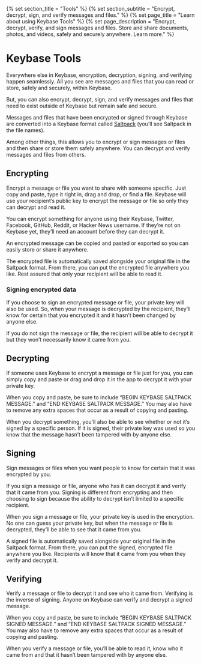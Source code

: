 {% set section_title = "Tools" %}
{% set section_subtitle = "Encrypt, decrypt, sign, and verify messages and files." %}
{% set page_title = "Learn about using Keybase Tools" %}
{% set page_description = "Encrypt, decrypt, verify, and sign messages and files. Store and share documents, photos, and videos, safely and securely anywhere. Learn more." %}

# Keybase Tools
Everywhere else in Keybase, encryption, decryption, signing, and verifying happen seamlessly. All you see are messages and files that you can read or store, safely and securely, within Keybase. 

But, you can also encrypt, decrypt, sign, and verify messages and files that need to exist outside of Keybase but remain safe and secure. 

Messages and files that have been encrypted or signed through Keybase are converted into a Keybase format called [Saltpack](https://saltpack.org/) (you’ll see Saltpack in the file names). 

Among other things, this allows you to encrypt or sign messages or files and then share or store them safely anywhere. You can decrypt and verify messages and files from others.

## Encrypting
Encrypt a message or file you want to share with someone specific. Just copy and paste, type it right in, drag and drop, or find a file. Keybase will use your recipient’s public key to encrypt the message or file so only they can decrypt and read it. 

You can encrypt something for anyone using their Keybase, Twitter, Facebook, GitHub, Reddit, or Hacker News username. If they’re not on Keybase yet, they’ll need an account before they can decrypt it. 

An encrypted message can be copied and pasted or exported so you can easily store or share it anywhere. 

The encrypted file is automatically saved alongside your original file in the Saltpack format. From there, you can put the encrypted file anywhere you like. Rest assured that only your recipient will be able to read it.

### Signing encrypted data
If you choose to sign an encrypted message or file, your private key will also be used. So, when your message is decrypted by the recipient, they’ll know for certain that you encrypted it and it hasn’t been changed by anyone else. 

If you do not sign the message or file, the recipient will be able to decrypt it but they won’t necessarily know it came from you.

## Decrypting
If someone uses Keybase to encrypt a message or file just for you, you can simply copy and paste or drag and drop it in the app to decrypt it with your private key. 

When you copy and paste, be sure to include “BEGIN KEYBASE SALTPACK MESSAGE.” and “END KEYBASE SALTPACK MESSAGE.” You may also have to remove any extra spaces that occur as a result of copying and pasting.

When you decrypt something, you’ll also be able to see whether or not it’s signed by a specific person. If it is signed, their private key was used so you know that the message hasn’t been tampered with by anyone else.

## Signing
Sign messages or files when you want people to know for certain that it was encrypted by you.

If you sign a message or file, anyone who has it can decrypt it and verify that it came from you. Signing is different from encrypting and then choosing to sign because the ability to decrypt isn’t limited to a specific recipient. 

When you sign a message or file, your private key is used in the encryption. No one can guess your private key, but when the message or file is decrypted, they’ll be able to see that it came from you.

A signed file is automatically saved alongside your original file in the Saltpack format. From there, you can put the signed, encrypted file anywhere you like. Recipients will know that it came from you when they verify and decrypt it.

## Verifying
Verify a message or file to decrypt it and see who it came from. Verifying is the inverse of signing. Anyone on Keybase can verify and decrypt a signed message. 

When you copy and paste, be sure to include “BEGIN KEYBASE SALTPACK SIGNED MESSAGE.” and “END KEYBASE SALTPACK SIGNED MESSAGE.” You may also have to remove any extra spaces that occur as a result of copying and pasting.

When you verify a message or file, you’ll be able to read it, know who it came from and that it hasn’t been tampered with by anyone else. 
